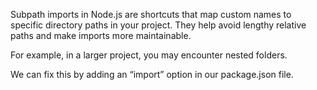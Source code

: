 Subpath imports in Node.js are shortcuts that map custom names to specific directory paths in your project. They help avoid lengthy relative paths and make imports more maintainable.

For example, in a larger project, you may encounter nested folders.

We can fix this by adding an “import” option in our package.json file.